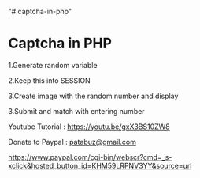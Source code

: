 "# captcha-in-php"

Captcha in PHP
=========================

1.Generate random variable

2.Keep this into SESSION

3.Create image with the random number and display

3.Submit and match with entering number


Youtube Tutorial : https://youtu.be/gxX3BS10ZW8


Donate to Paypal : patabuz@gmail.com

https://www.paypal.com/cgi-bin/webscr?cmd=_s-xclick&hosted_button_id=KHM59LRPNV3YY&source=url


